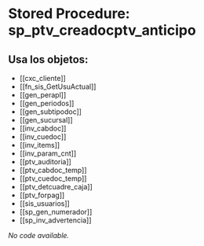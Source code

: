 # Stored Procedure: sp_ptv_creadocptv_anticipo

## Usa los objetos:
- [[cxc_cliente]]
- [[fn_sis_GetUsuActual]]
- [[gen_perapl]]
- [[gen_periodos]]
- [[gen_subtipodoc]]
- [[gen_sucursal]]
- [[inv_cabdoc]]
- [[inv_cuedoc]]
- [[inv_items]]
- [[inv_param_cnt]]
- [[ptv_auditoria]]
- [[ptv_cabdoc_temp]]
- [[ptv_cuedoc_temp]]
- [[ptv_detcuadre_caja]]
- [[ptv_forpag]]
- [[sis_usuarios]]
- [[sp_gen_numerador]]
- [[sp_inv_advertencia]]

*No code available.*
